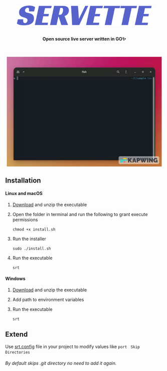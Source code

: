 <br/>
<div align="center">
  <a href="https://github.com/reenphygeorge/servette">
    <img
      src="assets/servette.png"
      alt="Servette Logo"
      height="64"
    />
  </a>
  <br /><br />
  <p>
    <b>
      Open source live server written in GO✨
    </b>
  </p>
  <p>
  <br/><br/>
  <img src="assets/demo.gif" height="350"/>
</div>

## Installation

#### Linux and macOS

1. <a href="https://github.com/reenphygeorge/servette/releases/tag/v1.0.0">Download</a> and unzip the executable
2. Open the folder in terminal and run the following to grant execute permissions

       chmod +x install.sh

3. Run the installer

       sudo ./install.sh

4. Run the executable

       srt

#### Windows

1. <a href="https://github.com/reenphygeorge/servette/releases/tag/v1.0.0">Download</a> and unzip the executable
2. Add path to environment variables
3. Run the executable

       srt

## Extend

Use <a href="https://github.com/reenphygeorge/servette/blob/main/srt.config.json">srt.config</a> file in your project to modify values like `port`&nbsp; &nbsp;`Skip Directories`<br/>

###### By default skips .git directory no need to add it again.
